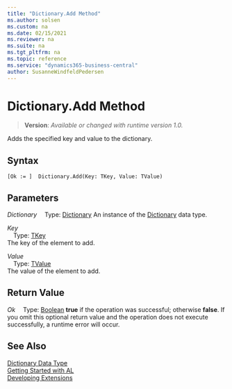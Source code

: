 ```yaml
---
title: "Dictionary.Add Method"
ms.author: solsen
ms.custom: na
ms.date: 02/15/2021
ms.reviewer: na
ms.suite: na
ms.tgt_pltfrm: na
ms.topic: reference
ms.service: "dynamics365-business-central"
author: SusanneWindfeldPedersen
---
```

[//]: # (START>DO_NOT_EDIT)
[//]: # (IMPORTANT:Do not edit any of the content between here and the END>DO_NOT_EDIT.)
[//]: # (Any modifications should be made in the .xml files in the ModernDev repo.)
# Dictionary.Add Method
> **Version**: _Available or changed with runtime version 1.0._

Adds the specified key and value to the dictionary.


## Syntax
```
[Ok := ]  Dictionary.Add(Key: TKey, Value: TValue)
```
## Parameters
*Dictionary*
&emsp;Type: [Dictionary](dictionary-data-type.md)
An instance of the [Dictionary](dictionary-data-type.md) data type.

*Key*  
&emsp;Type: [TKey](dictionary-data-type.md)  
The key of the element to add.
        
*Value*  
&emsp;Type: [TValue](dictionary-data-type.md)  
The value of the element to add.  


## Return Value
*Ok*
&emsp;Type: [Boolean](../boolean/boolean-data-type.md)
**true** if the operation was successful; otherwise **false**.   If you omit this optional return value and the operation does not execute successfully, a runtime error will occur.  


[//]: # (IMPORTANT: END>DO_NOT_EDIT)
## See Also
[Dictionary Data Type](dictionary-data-type.md)  
[Getting Started with AL](../../devenv-get-started.md)  
[Developing Extensions](../../devenv-dev-overview.md)